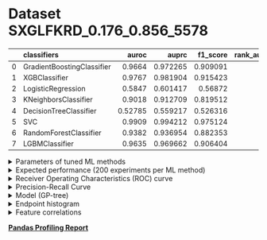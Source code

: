 # Dataset SXGLFKRD_0.176_0.856_5578

|    | classifiers                |   auroc |    auprc |   f1_score |   rank_auroc |   rank_auprc |   rank_f1 |
|---:|:---------------------------|--------:|---------:|-----------:|-------------:|-------------:|----------:|
|  0 | GradientBoostingClassifier | 0.9664  | 0.972265 |   0.909091 |            3 |            3 |         3 |
|  1 | XGBClassifier              | 0.9767  | 0.981904 |   0.915423 |            2 |            2 |         2 |
|  2 | LogisticRegression         | 0.5847  | 0.601417 |   0.56872  |            7 |            7 |         7 |
|  3 | KNeighborsClassifier       | 0.9018  | 0.912709 |   0.819512 |            6 |            6 |         6 |
|  4 | DecisionTreeClassifier     | 0.52785 | 0.559217 |   0.526316 |            8 |            8 |         8 |
|  5 | SVC                        | 0.9909  | 0.994212 |   0.975124 |            1 |            1 |         1 |
|  6 | RandomForestClassifier     | 0.9382  | 0.936954 |   0.882353 |            5 |            5 |         5 |
|  7 | LGBMClassifier             | 0.9635  | 0.969662 |   0.906404 |            4 |            4 |         4 |


<details>
<summary>Parameters of tuned ML methods</summary>


```
GradientBoostingClassifier(ccp_alpha=0.0, criterion='friedman_mse', init=None,
                           learning_rate=0.2687140328549146, loss='deviance',
                           max_depth=6, max_features=None, max_leaf_nodes=None,
                           min_impurity_decrease=0.0, min_impurity_split=None,
                           min_samples_leaf=108, min_samples_split=2,
                           min_weight_fraction_leaf=0.0, n_estimators=100,
                           n_iter_no_change=18, presort='deprecated',
                           random_state=5578, subsample=1.0, tol=1e-07,
                           validation_fraction=0.06999999999999999, verbose=0,
                           warm_start=False)
XGBClassifier(alpha=0.02157745121830786, base_score=0.5, booster='gbtree',
              colsample_bylevel=1, colsample_bynode=1, colsample_bytree=1,
              eta=0.3463217729939356, eval_metric='logloss', gamma=0.1,
              gpu_id=-1, importance_type='gain', interaction_constraints=None,
              learning_rate=0.346321762, max_delta_step=0, max_depth=5,
              min_child_weight=1, missing=nan, monotone_constraints=None,
              n_estimators=79, n_jobs=0, num_parallel_tree=1,
              objective='binary:logistic', random_state=5578,
              reg_alpha=0.0215774514, reg_lambda=4.659980629003112,
              scale_pos_weight=1, subsample=1, tree_method=None,
              validate_parameters=False, verbosity=None)
LogisticRegression(C=0.5946347613465647, class_weight=None, dual=False,
                   fit_intercept=True, intercept_scaling=1, l1_ratio=None,
                   max_iter=100, multi_class='auto', n_jobs=None, penalty='l1',
                   random_state=5578, solver='liblinear', tol=0.0001, verbose=0,
                   warm_start=False)
KNeighborsClassifier(algorithm='auto', leaf_size=30, metric='minkowski',
                     metric_params=None, n_jobs=None, n_neighbors=29, p=1,
                     weights='distance')
DecisionTreeClassifier(ccp_alpha=0.0, class_weight=None, criterion='gini',
                       max_depth=7, max_features='auto', max_leaf_nodes=None,
                       min_impurity_decrease=0.0, min_impurity_split=None,
                       min_samples_leaf=19, min_samples_split=18,
                       min_weight_fraction_leaf=0.0, presort='deprecated',
                       random_state=5578, splitter='best')
SVC(C=217.8574261906646, break_ties=False, cache_size=200,
    class_weight='balanced', coef0=0.0, decision_function_shape='ovr', degree=2,
    gamma='scale', kernel='poly', max_iter=-1, probability=True,
    random_state=5578, shrinking=True, tol=0.003068509452167849, verbose=False)
RandomForestClassifier(bootstrap=True, ccp_alpha=0.0, class_weight=None,
                       criterion='gini', max_depth=10, max_features=None,
                       max_leaf_nodes=None, max_samples=None,
                       min_impurity_decrease=0.0, min_impurity_split=None,
                       min_samples_leaf=5, min_samples_split=12,
                       min_weight_fraction_leaf=0.0, n_estimators=86,
                       n_jobs=None, oob_score=False, random_state=5578,
                       verbose=0, warm_start=False)
LGBMClassifier(boosting_type='gbdt', class_weight=None, colsample_bytree=1.0,
               importance_type='split', learning_rate=0.1, max_depth=6,
               metric='binary_logloss', min_child_samples=20,
               min_child_weight=0.001, min_split_gain=0.0, n_estimators=98,
               n_jobs=-1, num_leaves=253, objective='binary', random_state=5578,
               reg_alpha=0.0, reg_lambda=0.0, silent=True, subsample=1.0,
               subsample_for_bin=200000, subsample_freq=0)
```

</details>

<details>
<summary>Expected performance (200 experiments per ML method)</summary>
<img src='SXGLFKRD_0.176_0.856_5578-box.svg' width=40% />
</details>

<details>
<summary>Receiver Operating Characteristics (ROC) curve</summary>
<img src='SXGLFKRD_0.176_0.856_5578-roc.svg' width=40% />
</details>

<details>
<summary>Precision-Recall Curve</summary>
<img src='SXGLFKRD_0.176_0.856_5578-prc.svg' width=40% />
</details>

<details>
<summary>Model (GP-tree)</summary>
<img src='SXGLFKRD_0.176_0.856_5578-model.svg' height=10% />
</details>

<details>
<summary>Endpoint histogram</summary>
<img src='SXGLFKRD_0.176_0.856_5578-endpoint.svg' width=40% />
</details>

<details>
<summary>Feature correlations</summary>
<img src='SXGLFKRD_0.176_0.856_5578-corr.svg' width=40% />
</details>

[**Pandas Profiling Report**](https://github.io/athril/digen-test/docs/profile/SXGLFKRD_0.176_0.856_5578.html)